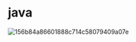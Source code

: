 # java

![156b84a86601888c714c58079409a07e](https://github.com/Sinuosa/java/assets/146893441/913b1ab2-e614-4e5f-9aaf-0124e0840228)

